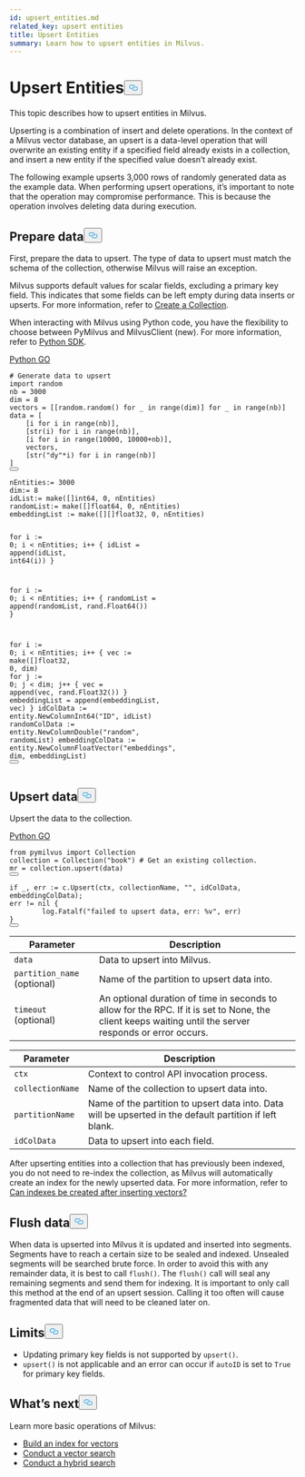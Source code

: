 ```yaml
---
id: upsert_entities.md
related_key: upsert entities
title: Upsert Entities
summary: Learn how to upsert entities in Milvus.
---
```

<h1 id="Upsert-Entities" class="common-anchor-header">Upsert Entities<button data-href="#Upsert-Entities" class="anchor-icon" translate="no">
      <svg translate="no"
        aria-hidden="true"
        focusable="false"
        height="20"
        version="1.1"
        viewBox="0 0 16 16"
        width="16"
      >
        <path
          fill="#0092E4"
          fill-rule="evenodd"
          d="M4 9h1v1H4c-1.5 0-3-1.69-3-3.5S2.55 3 4 3h4c1.45 0 3 1.69 3 3.5 0 1.41-.91 2.72-2 3.25V8.59c.58-.45 1-1.27 1-2.09C10 5.22 8.98 4 8 4H4c-.98 0-2 1.22-2 2.5S3 9 4 9zm9-3h-1v1h1c1 0 2 1.22 2 2.5S13.98 12 13 12H9c-.98 0-2-1.22-2-2.5 0-.83.42-1.64 1-2.09V6.25c-1.09.53-2 1.84-2 3.25C6 11.31 7.55 13 9 13h4c1.45 0 3-1.69 3-3.5S14.5 6 13 6z"
        ></path>
      </svg>
    </button></h1><p>This topic describes how to upsert entities in Milvus.</p>
<p>Upserting is a combination of insert and delete operations. In the context of a Milvus vector database, an upsert is a data-level operation that will overwrite an existing entity if a specified field already exists in a collection, and insert a new entity if the specified value doesn’t already exist.</p>
<p>The following example upserts 3,000 rows of randomly generated data as the example data. When performing upsert operations, it’s important to note that the operation may compromise performance. This is because the operation involves deleting data during execution.</p>
<h2 id="Prepare-data" class="common-anchor-header">Prepare data<button data-href="#Prepare-data" class="anchor-icon" translate="no">
      <svg translate="no"
        aria-hidden="true"
        focusable="false"
        height="20"
        version="1.1"
        viewBox="0 0 16 16"
        width="16"
      >
        <path
          fill="#0092E4"
          fill-rule="evenodd"
          d="M4 9h1v1H4c-1.5 0-3-1.69-3-3.5S2.55 3 4 3h4c1.45 0 3 1.69 3 3.5 0 1.41-.91 2.72-2 3.25V8.59c.58-.45 1-1.27 1-2.09C10 5.22 8.98 4 8 4H4c-.98 0-2 1.22-2 2.5S3 9 4 9zm9-3h-1v1h1c1 0 2 1.22 2 2.5S13.98 12 13 12H9c-.98 0-2-1.22-2-2.5 0-.83.42-1.64 1-2.09V6.25c-1.09.53-2 1.84-2 3.25C6 11.31 7.55 13 9 13h4c1.45 0 3-1.69 3-3.5S14.5 6 13 6z"
        ></path>
      </svg>
    </button></h2><p>First, prepare the data to upsert.  The type of data to upsert must match the schema of the collection, otherwise Milvus will raise an exception.</p>
<p>Milvus supports default values for scalar fields, excluding a primary key field. This indicates that some fields can be left empty during data inserts or upserts. For more information, refer to <a href="/docs/create_collection.md#prepare-schema">Create a Collection</a>.</p>
<div class="alert note">
<p>When interacting with Milvus using Python code, you have the flexibility to choose between PyMilvus and MilvusClient (new). For more information, refer to <a href="https://milvus.io/api-reference/pymilvus/v2.3.x/About.md">Python SDK</a>.</p>
</div>
<div class="multipleCode">
  <a href="#python">Python </a>
  <a href="#go">GO</a>
</div>
<pre><code translate="no" class="language-python"><span class="hljs-comment"># Generate data to upsert</span>
<span class="hljs-keyword">import</span> random
nb = <span class="hljs-number">3000</span>
dim = <span class="hljs-number">8</span>
vectors = [[random.random() <span class="hljs-keyword">for</span> _ <span class="hljs-keyword">in</span> <span class="hljs-built_in">range</span>(dim)] <span class="hljs-keyword">for</span> _ <span class="hljs-keyword">in</span> <span class="hljs-built_in">range</span>(nb)]
data = [
    [i <span class="hljs-keyword">for</span> i <span class="hljs-keyword">in</span> <span class="hljs-built_in">range</span>(nb)],
    [<span class="hljs-built_in">str</span>(i) <span class="hljs-keyword">for</span> i <span class="hljs-keyword">in</span> <span class="hljs-built_in">range</span>(nb)],
    [i <span class="hljs-keyword">for</span> i <span class="hljs-keyword">in</span> <span class="hljs-built_in">range</span>(<span class="hljs-number">10000</span>, <span class="hljs-number">10000</span>+nb)],
    vectors,
    [<span class="hljs-built_in">str</span>(<span class="hljs-string">&quot;dy&quot;</span>*i) <span class="hljs-keyword">for</span> i <span class="hljs-keyword">in</span> <span class="hljs-built_in">range</span>(nb)]
]
<button class="copy-code-btn"></button></code></pre>
<pre><code translate="no" class="language-go">nEntities:= <span class="hljs-number">3000</span>
dim:= <span class="hljs-number">8</span>
idList:= <span class="hljs-built_in">make</span>([]<span class="hljs-type">int64</span>, <span class="hljs-number">0</span>, nEntities)
randomList:= <span class="hljs-built_in">make</span>([]<span class="hljs-type">float64</span>, <span class="hljs-number">0</span>, nEntities)
embeddingList := <span class="hljs-built_in">make</span>([][]<span class="hljs-type">float32</span>, <span class="hljs-number">0</span>, nEntities)

<span class="hljs-keyword">for</span> i := <span class="hljs-number">0</span>; i &lt; nEntities; i++ {
    idList = <span class="hljs-built_in">append</span>(idList, <span class="hljs-type">int64</span>(i))
}
    
<span class="hljs-keyword">for</span> i := <span class="hljs-number">0</span>; i &lt; nEntities; i++ {
    randomList = <span class="hljs-built_in">append</span>(randomList, rand.Float64())
}
  
<span class="hljs-keyword">for</span> i := <span class="hljs-number">0</span>; i &lt; nEntities; i++ {
    vec := <span class="hljs-built_in">make</span>([]<span class="hljs-type">float32</span>, <span class="hljs-number">0</span>, dim)
<span class="hljs-keyword">for</span> j := <span class="hljs-number">0</span>; j &lt; dim; j++ {
        vec = <span class="hljs-built_in">append</span>(vec, rand.Float32())
    }
    embeddingList = <span class="hljs-built_in">append</span>(embeddingList, vec)
}
idColData := entity.NewColumnInt64(<span class="hljs-string">&quot;ID&quot;</span>, idList)
randomColData := entity.NewColumnDouble(<span class="hljs-string">&quot;random&quot;</span>, randomList)
embeddingColData := entity.NewColumnFloatVector(<span class="hljs-string">&quot;embeddings&quot;</span>, dim, embeddingList)
<button class="copy-code-btn"></button></code></pre>
<h2 id="Upsert-data" class="common-anchor-header">Upsert data<button data-href="#Upsert-data" class="anchor-icon" translate="no">
      <svg translate="no"
        aria-hidden="true"
        focusable="false"
        height="20"
        version="1.1"
        viewBox="0 0 16 16"
        width="16"
      >
        <path
          fill="#0092E4"
          fill-rule="evenodd"
          d="M4 9h1v1H4c-1.5 0-3-1.69-3-3.5S2.55 3 4 3h4c1.45 0 3 1.69 3 3.5 0 1.41-.91 2.72-2 3.25V8.59c.58-.45 1-1.27 1-2.09C10 5.22 8.98 4 8 4H4c-.98 0-2 1.22-2 2.5S3 9 4 9zm9-3h-1v1h1c1 0 2 1.22 2 2.5S13.98 12 13 12H9c-.98 0-2-1.22-2-2.5 0-.83.42-1.64 1-2.09V6.25c-1.09.53-2 1.84-2 3.25C6 11.31 7.55 13 9 13h4c1.45 0 3-1.69 3-3.5S14.5 6 13 6z"
        ></path>
      </svg>
    </button></h2><p>Upsert the data to the collection.</p>
<div class="multipleCode">
  <a href="#python">Python </a>
  <a href="#go">GO</a>
</div>
<pre><code translate="no" class="language-python"><span class="hljs-keyword">from</span> pymilvus <span class="hljs-keyword">import</span> Collection
collection = Collection(<span class="hljs-string">&quot;book&quot;</span>) <span class="hljs-comment"># Get an existing collection.</span>
mr = collection.upsert(data)
<button class="copy-code-btn"></button></code></pre>
<pre><code translate="no" class="language-go"><span class="hljs-keyword">if</span> _, err := c.Upsert(ctx, collectionName, <span class="hljs-string">&quot;&quot;</span>, idColData, embeddingColData);
err != <span class="hljs-literal">nil</span> {
        log.Fatalf(<span class="hljs-string">&quot;failed to upsert data, err: %v&quot;</span>, err)
}
<button class="copy-code-btn"></button></code></pre>
<table class="language-python">
    <thead>
    <tr>
        <th>Parameter</th>
        <th>Description</th>
    </tr>
    </thead>
    <tbody>
    <tr>
        <td><code translate="no">data</code></td>
        <td>Data to upsert into Milvus.</td>
    </tr>
    <tr>
        <td><code translate="no">partition_name</code> (optional)</td>
        <td>Name of the partition to upsert data into.</td>
    </tr>
    <tr>
        <td><code translate="no">timeout</code> (optional)</td>
        <td>An optional duration of time in seconds to allow for the RPC. If it is set to None, the client keeps waiting until the server responds or error occurs.</td>
    </tr>
    </tbody>
</table>
<table class="language-go">
    <thead>
    <tr>
        <th>Parameter</th>
        <th>Description</th>
    </tr>
    </thead>
    <tbody>
    <tr>
        <td><code translate="no">ctx</code></td>
        <td>Context to control API invocation process.</td>
    </tr>
    <tr>
        <td><code translate="no">collectionName</code></td>
        <td>Name of the collection to upsert data into.</td>
    </tr>
    <tr>
        <td><code translate="no">partitionName</code></td>
        <td>Name of the partition to upsert data into. Data will be upserted in the default partition if left blank.</td>
    </tr>
    <tr>
        <td><code translate="no">idColData</code></td>
        <td>Data to upsert into each field.</td>
    </tr>
  </tbody>
</table>
<div class="alert note">
<p>After upserting entities into a collection that has previously been indexed, you do not need to re-index the collection, as Milvus will automatically create an index for the newly upserted data. For more information, refer to <a href="/docs/product_faq.md#Can-indexes-be-created-after-inserting-vectors">Can indexes be created after inserting vectors?</a></p>
</div>
<h2 id="Flush-data" class="common-anchor-header">Flush data<button data-href="#Flush-data" class="anchor-icon" translate="no">
      <svg translate="no"
        aria-hidden="true"
        focusable="false"
        height="20"
        version="1.1"
        viewBox="0 0 16 16"
        width="16"
      >
        <path
          fill="#0092E4"
          fill-rule="evenodd"
          d="M4 9h1v1H4c-1.5 0-3-1.69-3-3.5S2.55 3 4 3h4c1.45 0 3 1.69 3 3.5 0 1.41-.91 2.72-2 3.25V8.59c.58-.45 1-1.27 1-2.09C10 5.22 8.98 4 8 4H4c-.98 0-2 1.22-2 2.5S3 9 4 9zm9-3h-1v1h1c1 0 2 1.22 2 2.5S13.98 12 13 12H9c-.98 0-2-1.22-2-2.5 0-.83.42-1.64 1-2.09V6.25c-1.09.53-2 1.84-2 3.25C6 11.31 7.55 13 9 13h4c1.45 0 3-1.69 3-3.5S14.5 6 13 6z"
        ></path>
      </svg>
    </button></h2><p>When data is upserted into Milvus it is updated and inserted into segments. Segments have to reach a certain size to be sealed and indexed. Unsealed segments will be searched brute force. In order to avoid this with any remainder data, it is best to call <code translate="no">flush()</code>. The <code translate="no">flush()</code> call will seal any remaining segments and send them for indexing. It is important to only call this method at the end of an upsert session. Calling it too often will cause fragmented data that will need to be cleaned later on.</p>
<h2 id="Limits" class="common-anchor-header">Limits<button data-href="#Limits" class="anchor-icon" translate="no">
      <svg translate="no"
        aria-hidden="true"
        focusable="false"
        height="20"
        version="1.1"
        viewBox="0 0 16 16"
        width="16"
      >
        <path
          fill="#0092E4"
          fill-rule="evenodd"
          d="M4 9h1v1H4c-1.5 0-3-1.69-3-3.5S2.55 3 4 3h4c1.45 0 3 1.69 3 3.5 0 1.41-.91 2.72-2 3.25V8.59c.58-.45 1-1.27 1-2.09C10 5.22 8.98 4 8 4H4c-.98 0-2 1.22-2 2.5S3 9 4 9zm9-3h-1v1h1c1 0 2 1.22 2 2.5S13.98 12 13 12H9c-.98 0-2-1.22-2-2.5 0-.83.42-1.64 1-2.09V6.25c-1.09.53-2 1.84-2 3.25C6 11.31 7.55 13 9 13h4c1.45 0 3-1.69 3-3.5S14.5 6 13 6z"
        ></path>
      </svg>
    </button></h2><ul>
<li>Updating primary key fields is not supported by <code translate="no">upsert()</code>.</li>
<li><code translate="no">upsert()</code> is not applicable and an error can occur if <code translate="no">autoID</code> is set to <code translate="no">True</code> for primary key fields.</li>
</ul>
<h2 id="Whats-next" class="common-anchor-header">What’s next<button data-href="#Whats-next" class="anchor-icon" translate="no">
      <svg translate="no"
        aria-hidden="true"
        focusable="false"
        height="20"
        version="1.1"
        viewBox="0 0 16 16"
        width="16"
      >
        <path
          fill="#0092E4"
          fill-rule="evenodd"
          d="M4 9h1v1H4c-1.5 0-3-1.69-3-3.5S2.55 3 4 3h4c1.45 0 3 1.69 3 3.5 0 1.41-.91 2.72-2 3.25V8.59c.58-.45 1-1.27 1-2.09C10 5.22 8.98 4 8 4H4c-.98 0-2 1.22-2 2.5S3 9 4 9zm9-3h-1v1h1c1 0 2 1.22 2 2.5S13.98 12 13 12H9c-.98 0-2-1.22-2-2.5 0-.83.42-1.64 1-2.09V6.25c-1.09.53-2 1.84-2 3.25C6 11.31 7.55 13 9 13h4c1.45 0 3-1.69 3-3.5S14.5 6 13 6z"
        ></path>
      </svg>
    </button></h2><p>Learn more basic operations of Milvus:</p>
<ul>
<li><a href="/docs/build_index.md">Build an index for vectors</a></li>
<li><a href="/docs/search.md">Conduct a vector search</a></li>
<li><a href="/docs/hybridsearch.md">Conduct a hybrid search</a></li>
</ul>
